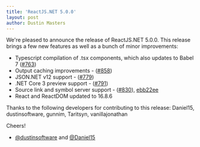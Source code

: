 ```yaml
---
title: 'ReactJS.NET 5.0.0'
layout: post
author: Dustin Masters
---
```


We're pleased to announce the release of ReactJS.NET 5.0.0. This release brings a few new features as well as a bunch of minor improvements:

- Typescript compilation of .tsx components, which also updates to Babel 7 ([#763](https://github.com/reactjs/React.NET/pull/763))
- Output caching improvements - ([#858](https://github.com/reactjs/React.NET/pull/858))
- JSON.NET v12 support - ([#779](https://github.com/reactjs/React.NET/pull/779))
- .NET Core 3 preview support - ([#791](https://github.com/reactjs/React.NET/pull/791))
- Source link and symbol server support - ([#830](https://github.com/reactjs/React.NET/pull/830)), [ebb22ee](https://github.com/reactjs/React.NET/commit/ebb22ee59d9b2b5824adbcc46b82c92b06997949)
- React and ReactDOM updated to 16.8.6

Thanks to the following developers for contributing to this release: Daniel15, dustinsoftware, gunnim, Taritsyn, vanillajonathan

Cheers!

- [@dustinsoftware](https://twitter.com/dustinsoftware) and [@Daniel15](https://twitter.com/daniel15)
